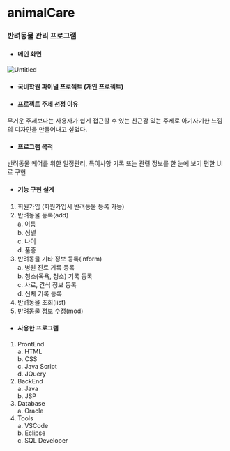 # animalCare
### 반려동물 관리 프로그램

* #### 메인 화면
![Untitled](https://user-images.githubusercontent.com/85277819/135890564-1adba600-0bab-44c3-a848-b2aeb19f2153.png)

* #### 국비학원 파이널 프로젝트 (개인 프로젝트)

* #### 프로젝트 주제 선정 이유
무거운 주제보다는 사용자가 쉽게 접근할 수 있는 친근감 있는 주제로 아기자기한 느낌의 디자인을 만들어내고 싶었다.

* #### 프로그램 목적
반려동물 케어를 위한 일정관리, 특이사항 기록 또는 관련 정보를 한 눈에 보기 편한 UI로 구현

* #### 기능 구현 설계
1. 회원가입 (회원가입시 반려동물 등록 가능) 
2. 반려동물 등록(add)<br>
  a. 이름<br>
  b. 성별<br>
  c. 나이<br>
  d. 품종
3. 반려동물  기타 정보 등록(inform)<br>
  a. 병원 진료 기록 등록<br>
  b. 청소(목욕, 청소) 기록 등록<br>
  c. 사료, 간식 정보 등록<br>
  d. 신체 기록 등록
4. 반려동물 조회(list)
5. 반려동물 정보 수정(mod)

* #### 사용한 프로그램
1. ProntEnd<br>
  a. HTML<br> 
  b. CSS<br> 
  c. Java Script<br> 
  d. JQuery
2. BackEnd<br>
  a. Java<br>
  b. JSP
3. Database<br>
  a. Oracle
4. Tools<br>
  a. VSCode<br>
  b. Eclipse<br>
  c. SQL Developer
 

